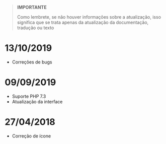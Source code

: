 >**IMPORTANTE**
>
>Como lembrete, se não houver informações sobre a atualização, isso significa que se trata apenas da atualização da documentação, tradução ou texto

# 13/10/2019

- Correções de bugs

# 09/09/2019

- Suporte PHP 7.3
- Atualização da interface

# 27/04/2018

- Correção de ícone
